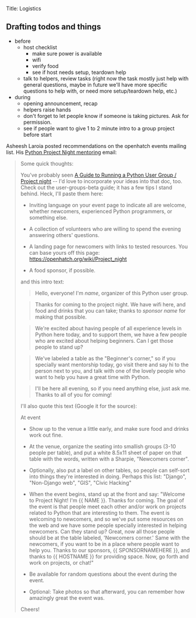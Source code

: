 Title: Logistics

## Drafting todos and things

* before
  * host checklist
    * make sure power is available
    * wifi
    * verify food
    * see if host needs setup, teardown help
  * talk to helpers, review tasks (right now the task mostly just help with general questions, maybe in future we'll have more specific questions to help with, or need more setup/teardown help, etc.)
* during
  * opening announcement, recap
  * helpers raise hands
  * don't forget to let people know if someone is taking pictures. Ask for permission.
  * see if people want to give 1 to 2 minute intro to a group project before start

Asheesh Laroia posted recommendations on the openhatch events mailing list.
His [Python Project Night mentoring](http://lists.openhatch.org/pipermail/events/2014-February/000593.html) email:
> 
> Some quick thoughts:
> 
> You've probably seen
> [A Guide to Running a Python User Group / Project night](http://user-groups-beta.openhatch.org/#project-night)
> -- I'd love to incorporate your ideas into that doc, too. Check out the
> user-groups-beta guide; it has a few tips I stand behind. Heck, I'll paste
> them here:
> 
> * Inviting language on your event page to indicate all are welcome, whether
> newcomers, experienced Python programmers, or something else.
> 
> * A collection of volunteers who are willing to spend the evening answering
> others' questions.
> 
> * A landing page for newcomers with links to tested resources. You can base
> yours off this page: https://openhatch.org/wiki/Project_night
> 
> * A food sponsor, if possible.
> 
> and this intro text:
> 
> > Hello, everyone! I'm _name_, organizer of this Python user group.
> 
> > Thanks for coming to the project night. We have wifi here, and food and
> > drinks that you can take; thanks to _sponsor name_ for making that possible.
> 
> > We're excited about having people of all experience levels in Python here
> > today, and to support them, we have a few people who are excited about
> > helping beginners. Can I get those people to stand up?
> 
> > We've labeled a table as the "Beginner's corner," so if you specially want
> > mentorship today, go visit there and say hi to the person next to you, and
> > talk with one of the lovely people who want to help you have a great time
> > with Python.
> 
> > I'll be here all evening, so if you need anything else, just ask me. Thanks
> > to all of you for coming!
> 
> I'll also quote this text (Google it for the source):
> 
> At event
> 
> * Show up to the venue a little early, and make sure food and drinks work
> out fine.
> 
> * At the venue, organize the seating into smallish groups (3-10 people per
> table), and put a white 8.5x11 sheet of paper on that table with the
> words, written with a Sharpie, "Newcomers corner".
> 
> * Optionally, also put a label on other tables, so people can self-sort
> into things they're interested in doing. Perhaps this list: "Django",
> "Non-Django web", "GIS", "Civic Hacking"
> 
> * When the event begins, stand up at the front and say: "Welcome to
> Project Night! I'm {{ NAME }}. Thanks for coming. The goal of the event is
> that people meet each other and/or work on projects related to Python that
> are interesting to them. The event is welcoming to newcomers, and so we've
> put some resources on the web and we have some people specially interested
> in helping newcomers. Can they stand up? Great, now all those people
> should be at the table labeled, 'Newcomers corner.' Same with the
> newcomers, if you want to be in a place where people want to help you.
> Thanks to our sponsors, {{ SPONSORNAMEHERE }}, and thanks to {{ HOSTNAME
> }} for providing space. Now, go forth and work on projects, or chat!"
> 
> * Be available for random questions about the event during the event.
> 
> * Optional: Take photos so that afterward, you can remember how
> amazingly great the event was.
> 
> 
> Cheers!
